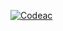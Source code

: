 [![Codeac](https://static.codeac.io/badges/2-790480032.svg "Codeac")](https://app.codeac.io/github/Virus3D/garden-helper)
